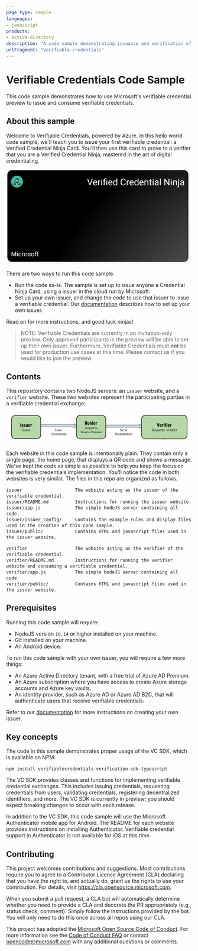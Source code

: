```yaml
---
page_type: sample
languages:
- javascript
products:
- active-directory
description: "A code sample demonstrating issuance and verification of verifiable credentials."
urlFragment: "verifiable-credentials"
---
```


# Verifiable Credentials Code Sample

This code sample demonstrates how to use Microsoft's verifiable credential preview to issue and consume verifiable credentials. 

## About this sample

Welcome to Verifiable Credentials, powered by Azure. In this hello world code sample, we'll teach you to issue your first verifiable credential: a Verified Credential Ninja Card. You'll then use this card to prove to a verifier that you are a Verified Credential Ninja, mastered in the art of digital credentialing.

![Screenshot of a verifiable ninja card](./img/ninja-card.png)

There are two ways to run this code sample. 

- Run the code as-is. The sample is set up to issue anyone a Credential Ninja Card, using a issuer in the cloud run by Microsoft. 
- Set up your own issuer, and change the code to use that issuer to issue a verifiable credential. Our [documentation](https://aka.ms/didfordevs) describes how to set up your own issuer.

Read on for more instructions, and good luck ninjas!

> NOTE: Verifiable Credentials are currently in an invitation-only preview. Only approved participants in the preview will be able to set up their own issuer. Furthermore, Verifiable Credentials must **not** be used for production use cases at this time. Please contact us if you would like to join the preview.

## Contents

This repository contains two NodeJS servers: an `issuer` website, and a `verifier` website. These two websites represent the participating parties in a verifiable credential exchange:

![diagram of an issuer and a verifier](./img/issuer-verifier.png)

Each website in this code sample is intentionally plain. They contain only a single page, the home page, that displays a QR code and shows a message. We've kept the code as simple as possible to help you keep the focus on the verifiable credentials implementation. You'll notice the code in both websites is very similar. The files in this repo are organized as follows.


```
issuer                    The website acting as the issuer of the verifiable credential.
issuer/README.md          Instructions for running the issuer website.
issuer/app.js             The simple NodeJS server containing all code.
issuer/issuer_config/     Contains the example rules and display files used in the creation of this code sample.
issuer/public/            Contains HTML and javascript files used in the issuer website.
```
```
verifier                  The website acting as the verifier of the verifiable credential.
verifier/README.md        Instructions for running the verifier website and consuming a verifiable credential.
verifier/app.js           The simple NodeJS server containing all code.
verifier/public/          Contains HTML and javascript files used in the issuer website.
```

## Prerequisites

Running this code sample will require:

- NodeJS version `10.14` or higher installed on your machine.
- Git installed on your machine.
- An Android device.

To run this code sample with your own issuer, you will require a few more things:

- An Azure Active Directory tenant, with a free trial of Azure AD Premium.
- An Azure subscription where you have access to create Azure storage accounts and Azure key vaults.
- An identity provider, such as Azure AD or Azure AD B2C, that will authenticate users that receive verifiable credentials.

Refer to our [documentation](https://aka.ms/didfordevs) for more instructions on creating your own issuer.

## Key concepts

The code in this sample demonstrates proper usage of the VC SDK, which is available on NPM:

```
npm install verifiablecredentials-verification-sdk-typescript
```

The VC SDK provides classes and functions for implementing verifiable credential exchanges. This includes issuing credentials, requesting credentials from users, validating credentials, registering decentralized identifiers, and more. The VC SDK is currently in preview; you should expect breaking changes to occur with each release.

In addition to the VC SDK, this code sample will use the Microsoft Authenticator mobile app for Android. The README for each website provides instructions on installing Authenticator. Verifiable credential support in Authenticator is not available for iOS at this time.

## Contributing

This project welcomes contributions and suggestions.  Most contributions require you to agree to a
Contributor License Agreement (CLA) declaring that you have the right to, and actually do, grant us
the rights to use your contribution. For details, visit https://cla.opensource.microsoft.com.

When you submit a pull request, a CLA bot will automatically determine whether you need to provide
a CLA and decorate the PR appropriately (e.g., status check, comment). Simply follow the instructions
provided by the bot. You will only need to do this once across all repos using our CLA.

This project has adopted the [Microsoft Open Source Code of Conduct](https://opensource.microsoft.com/codeofconduct/).
For more information see the [Code of Conduct FAQ](https://opensource.microsoft.com/codeofconduct/faq/) or
contact [opencode@microsoft.com](mailto:opencode@microsoft.com) with any additional questions or comments.
